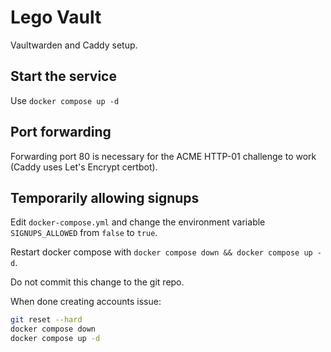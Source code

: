 # Lego Vault

Vaultwarden and Caddy setup.

## Start the service

Use `docker compose up -d`

## Port forwarding

Forwarding port 80 is necessary for the ACME HTTP-01 challenge to work (Caddy uses Let's Encrypt certbot).

## Temporarily allowing signups

Edit `docker-compose.yml` and change the environment variable `SIGNUPS_ALLOWED` from `false` to `true`.

Restart docker compose with `docker compose down && docker compose up -d`.

Do not commit this change to the git repo.

When done creating accounts issue:

```sh
git reset --hard
docker compose down
docker compose up -d
```

